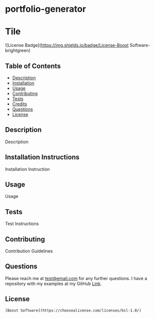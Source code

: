 # portfolio-generator

# Tile
  ![License Badge](https://img.shields.io/badge/License-Boost Software-brightgreen)

  ## Table of Contents
  * [Description](#description)
  * [Installation](#installation)
  * [Usage](#usage)
  * [Contributing](#contributing)
  * [Tests](#tests)
  * [Credits](#credits)
  * [Questions](#questions)
  * [License](#license)
  
  ## Description
  Description
  
  ## Installation Instructions
  Installation Instruction
  
  ## Usage
  Usage
  
  ## Tests
  Test Instructions
  
  ## Contributing
  Contribution Guidelines
  
  ## Questions
  Please reach me at test@email.com for any further questions. I have a repository with my examples at my GitHub [Link](https://github.com/githubtest).
  
  ## License
    [Boost Software](https://choosealicense.com/licenses/bsl-1.0/)
